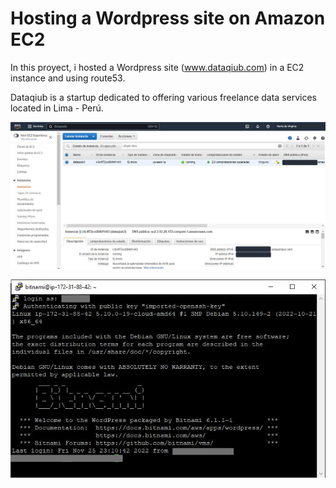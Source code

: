 # Hosting a Wordpress site on Amazon EC2

In this proyect, i hosted a Wordpress site (www.dataqiub.com) in a EC2 instance and using route53.

Dataqiub is a startup dedicated to offering various freelance data services located in Lima - Perú.
 
![image](_src/awsinstance.png)<br>

![image](_src/awsssh.png)<br>
